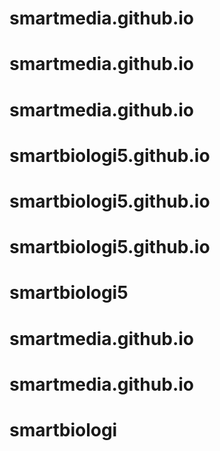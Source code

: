 # smartmedia.github.io
# smartmedia.github.io
# smartmedia.github.io
# smartbiologi5.github.io
# smartbiologi5.github.io
# smartbiologi5.github.io
# smartbiologi5
# smartmedia.github.io
# smartmedia.github.io
# smartbiologi
